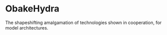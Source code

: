 # ObakeHydra
The shapeshifting amalgamation of technologies shown in cooperation, for model architectures.
